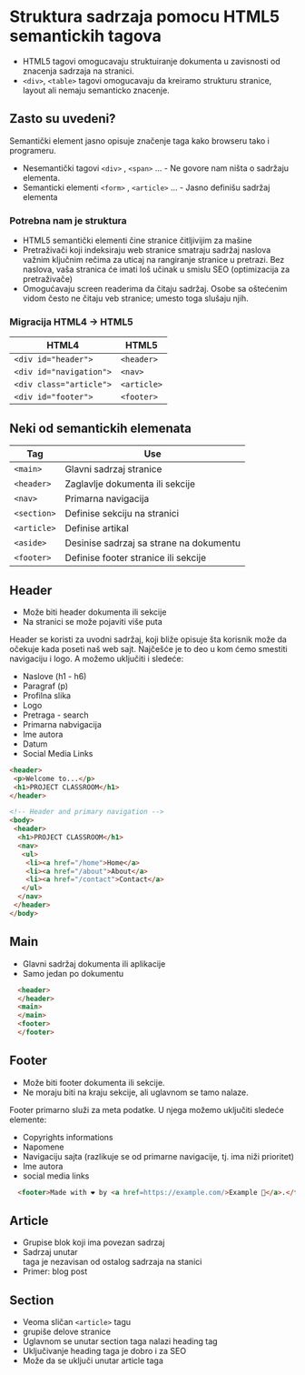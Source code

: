 # Struktura sadrzaja pomocu HTML5 semantickih tagova

* HTML5 tagovi omogucavaju struktuiranje dokumenta u zavisnosti od znacenja sadrzaja na stranici.
* `<div>`, `<table>` tagovi omogucavaju da kreiramo strukturu stranice, layout ali nemaju semanticko znacenje.
  
## Zasto su uvedeni?

Semantički element jasno opisuje značenje taga kako browseru tako i programeru.
* Nesemantički tagovi `<div>` , `<span>` ... - Ne govore nam ništa o sadržaju elementa.
* Semanticki elementi `<form>` , `<article>` ...  - Jasno definišu sadržaj elementa

### Potrebna nam je struktura

* HTML5 semantički elementi čine stranice čitljivijim za mašine
* Pretraživači koji indeksiraju web stranice smatraju sadržaj naslova važnim ključnim rečima za uticaj na rangiranje stranice u pretrazi. Bez naslova, vaša stranica će imati loš učinak u smislu SEO (optimizacija za pretraživače)
* Omogućavaju screen readerima da čitaju sadržaj. Osobe sa oštećenim vidom često ne čitaju veb stranice; umesto toga slušaju njih.

### Migracija HTML4 -> HTML5

| HTML4                   	| HTML5       	|
|-------------------------	|-------------	|
| `<div id="header">`     	| `<header>`  	|
| `<div id="navigation">` 	| `<nav>`     	|
| `<div class="article">` 	| `<article>` 	|
| `<div id="footer"> `    	| `<footer>`  	|
 

## Neki od semantickih elemenata

| Tag         	| Use                                     	|
|-------------	|-----------------------------------------	|
| `<main>`    	| Glavni sadrzaj stranice                 	|
| `<header>`  	| Zaglavlje dokumenta ili sekcije         	|
| `<nav>`     	| Primarna navigacija                     	|
| `<section>` 	| Definise sekciju na stranici            	|
| `<article>` 	| Definise artikal                        	|
| `<aside>`   	| Desinise sadrzaj sa strane na dokumentu 	|
| `<footer>`  	| Definise footer stranice ili sekcije    	|
  
  
  
## Header

* Može biti header dokumenta ili sekcije
* Na stranici se može pojaviti više puta


Header se koristi za uvodni sadržaj, koji bliže opisuje šta korisnik može da očekuje kada poseti naš web sajt. Najčešće je to deo u kom ćemo smestiti navigaciju i logo. A možemo uključiti i sledeće:
* Naslove (h1 - h6)
* Paragraf (p)
* Profilna slika
* Logo
* Pretraga - search
* Primarna nabvigacija
* Ime autora
* Datum 
* Social Media Links

``` html
<header>
 <p>Welcome to...</p>
 <h1>PROJECT CLASSROOM</h1>
</header>
```


``` html
<!-- Header and primary navigation -->
<body>
 <header>
  <h1>PROJECT CLASSROOM</h1>
  <nav>
   <ul>
    <li><a href="/home">Home</a>
    <li><a href="/about">About</a>
    <li><a href="/contact">Contact</a>
   </ul>
  </nav>
 </header>
</body>

```
## Main

* Glavni sadržaj dokumenta ili aplikacije
* Samo jedan po dokumentu

```html
  <header>
  </header>
  <main>
  </main>
  <footer>
  </footer>
```


## Footer

* Može biti footer dokumenta ili sekcije.
* Ne moraju biti na kraju sekcije, ali uglavnom se tamo nalaze.

Footer primarno služi za meta podatke. U njega možemo uključiti sledeće elemente:
* Copyrights informations
* Napomene
* Navigaciju sajta (razlikuje se od primarne navigacije, tj. ima niži prioritet)
* Ime autora
* social media links


```html
  <footer>Made with ❤️ by <a href=https://example.com/>Example 👻</a>.</footer>
```

## Article

* Grupise blok koji ima povezan sadrzaj
* Sadrzaj unutar <article> taga je nezavisan od ostalog sadrzaja na stanici
* Primer: blog post

## Section 

* Veoma sličan `<article>` tagu
* grupiše delove stranice
* Uglavnom se unutar section taga nalazi heading tag
* Uključivanje heading taga je dobro i za SEO
* Može da se uključi unutar article taga

